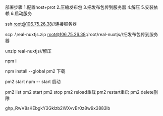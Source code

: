 部署步骤
1.配置host+prot
2.压缩发布包
3.把发布包传到服务器
4.解压
5.安装依赖
6.启动服务

ssh root@106.75.26.38//连接服务器

scp .\real-nuxtjs.zip root@106.75.26.38:/root/real-nuxtjs//把发布包传到服务器

unzip real-nuxtjs//解压

npm i


npm install --global pm2 下载

pm2 start npm -- start  启动

pm2 list
pm2 start
pm2 stop
pm2 reload重载
pm2 restart重启
pm2 delete删除


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